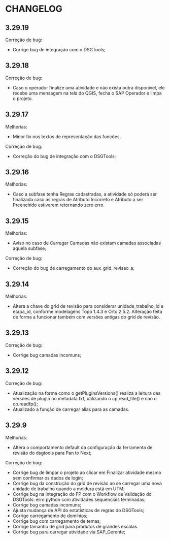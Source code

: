 # CHANGELOG

## 3.29.19

Correção de bug:
- Corrige bug de integração com o DSGTools;

## 3.29.18

Correção de bug:
- Caso o operador finalize uma atividade e não exista outra disponível, ele recebe uma mensagem na tela do QGIS, fecha o SAP Operador e limpa o projeto.

## 3.29.17

Melhorias:
- Minor fix nos textos de representação das funções.

Correção de bug:
- Correção do bug de integração com o DSGTools;

## 3.29.16

Melhorias:
- Caso a subfase tenha Regras cadastradas, a atividade só poderá ser finalizada caso as regras de Atributo Incorreto e Atributo a ser Preenchido estiverem retornando zero erro.

## 3.29.15

Melhorias:
- Aviso no caso de Carregar Camadas não existam camadas associadas aquela subfase;

Correção de bug:
- Correção do bug de carregamento do aux_grid_revisao_a;

## 3.29.14

Melhorias:
- Altera a chave do grid de revisão para considerar unidade_trabalho_id e etapa_id, conforme modelagens Topo 1.4.3 e Orto 2.5.2. Alteração feita de forma a funcionar também com versões antigas do grid de revisão.

## 3.29.13

Correção de bug:

- Corrige bug camadas incomuns;

## 3.29.12

Correção de bug:

- Atualização na forma como o getPluginsVersions() realiza a leitura das versões de plugin no metadata.txt, utilizando o cp.read_file() e não o cp.readfp();
- Atualizado a função de carregar alias para as camadas.

## 3.29.9

Melhorias:

- Altera o comportamento default da configuração da ferramenta de revisão do dsgtools para Pan to Next;

Correção de bug:

- Corrige bug de limpar o projeto ao clicar em Finalizar atividade mesmo sem confirmar os dados de login;
- Corrige bug da construção do grid de revisão ao se carregar uma nova unidade de trabalho quando a moldura está em UTM;
- Corrige bug na integração do FP com o Workflow de Validação do DSGTools: erro python com atividades sequenciais terminadas;
- Corrige bug camadas incomuns;
- Ajusta mudança de API do estatísticas de regras do DSGTools;
- Corrige carregamento de domínios;
- Corrige bug com carregamento de temas;
- Corrige tamanho de grid para produtos de grandes escalas.
- Corrige bug para carregar atividade via SAP_Gerente;